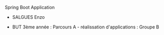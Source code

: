 Spring Boot Application
- SALGUES Enzo

- BUT 3ème année :
Parcours A - réalissation d'applications : Groupe B
